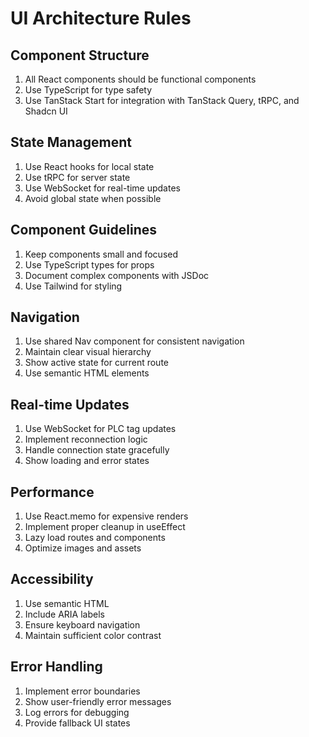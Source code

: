 # UI Architecture Rules

## Component Structure

1. All React components should be functional components
2. Use TypeScript for type safety
3. Use TanStack Start for integration with TanStack Query, tRPC, and Shadcn UI

## State Management

1. Use React hooks for local state
2. Use tRPC for server state
3. Use WebSocket for real-time updates
4. Avoid global state when possible

## Component Guidelines

1. Keep components small and focused
2. Use TypeScript types for props
3. Document complex components with JSDoc
4. Use Tailwind for styling

## Navigation

1. Use shared Nav component for consistent navigation
2. Maintain clear visual hierarchy
3. Show active state for current route
4. Use semantic HTML elements

## Real-time Updates

1. Use WebSocket for PLC tag updates
2. Implement reconnection logic
3. Handle connection state gracefully
4. Show loading and error states

## Performance

1. Use React.memo for expensive renders
2. Implement proper cleanup in useEffect
3. Lazy load routes and components
4. Optimize images and assets

## Accessibility

1. Use semantic HTML
2. Include ARIA labels
3. Ensure keyboard navigation
4. Maintain sufficient color contrast

## Error Handling

1. Implement error boundaries
2. Show user-friendly error messages
3. Log errors for debugging
4. Provide fallback UI states
